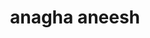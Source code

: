 ---
title: "anagha aneesh"
role: "research student"
image: "team/"
bio: "i completed my undergraduate studies in chemistry and physics at Haverford College in May, 2024 and am now, as a fulbright research grantee, completing a 10-month stay in the lama lab."
social:
  - icon: "orcid"
    url: "https://orcid.org/0009-0001-0275-2586"
  - icon: "google-scholar"
    url: "https://scholar.google.com/citations?user=EVEAVYMAAAAJ&hl=en"
  - icon: "github"
    url: "https://github.com/aaneesh1"
  - icon: "linkedin"
    url: "www.linkedin.com/in/anagha-aneesh"
---